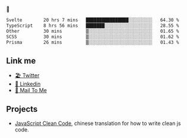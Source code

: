 🤔


<!--START_SECTION:waka-->

```txt
Svelte        20 hrs 7 mins   ████████████████░░░░░░░░░   64.30 %
TypeScript    8 hrs 56 mins   ███████░░░░░░░░░░░░░░░░░░   28.55 %
Other         30 mins         ▒░░░░░░░░░░░░░░░░░░░░░░░░   01.65 %
SCSS          30 mins         ▒░░░░░░░░░░░░░░░░░░░░░░░░   01.62 %
Prisma        26 mins         ▒░░░░░░░░░░░░░░░░░░░░░░░░   01.43 %
```

<!--END_SECTION:waka-->

## Link me

- [🏖️ Twitter](https://twitter.com/yuetong3yu)
- [🧳 Linkedin](https://www.linkedin.com/in/yuetong3yu)
- [📧 Mail To Me](mailto:yuetong3yu@gmail.com)


## Projects 

- [JavaScript Clean Code](https://js-clean-code-cn.vercel.app/), chinese translation for how to write clean js code.
